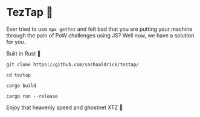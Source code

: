 # TezTap 🚰

Ever tried to use `npx getTez` and felt bad that you are putting your machine through the pain of PoW challenges using JS? Well now, we have a solution for you.

Built in Rust 🦀

`git clone https://github.com/sashaaldrick/teztap/`

`cd teztap`

`cargo build`

`cargo run --release`

Enjoy that heavenly speed and ghostnet XTZ 🫡
